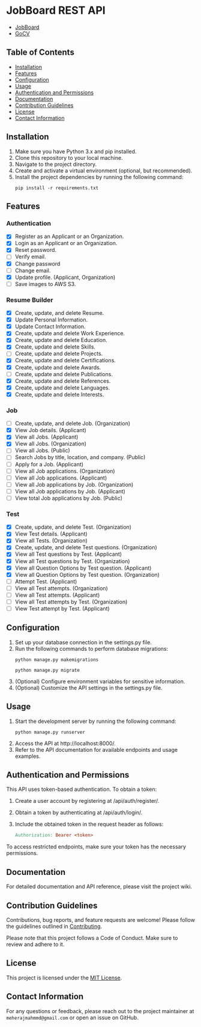 # JobBoard REST API

[//]: # (A sample Django project that serves as a RESTful API backend.)
- [JobBoard](https://github.com/MeherajUlMahmmud/JobBoard)
- [GoCV](https://github.com/MeherajUlMahmmud/GoCV)

## Table of Contents

- [Installation](#installation)
- [Features](#features)
- [Configuration](#configuration)
- [Usage](#usage)
- [Authentication and Permissions](#authentication-and-permissions)
- [Documentation](#documentation)
- [Contribution Guidelines](#contribution-guidelines)
- [License](#license)
- [Contact Information](#contact-information)

## Installation

1. Make sure you have Python 3.x and pip installed.
2. Clone this repository to your local machine.
3. Navigate to the project directory.
4. Create and activate a virtual environment (optional, but recommended).
5. Install the project dependencies by running the following command:
    ```shell
    pip install -r requirements.txt
    ```

## Features
### Authentication
- [x] Register as an Applicant or an Organization.
- [x] Login as an Applicant or an Organization.
- [x] Reset password.
- [ ] Verify email.
- [x] Change password
- [ ] Change email.
- [x] Update profile. (Applicant, Organization)
- [ ] Save images to AWS S3.

### Resume Builder
- [x] Create, update, and delete Resume.
- [x] Update Personal Information.
- [x] Update Contact Information.
- [x] Create, update and delete Work Experience.
- [x] Create, update and delete Education.
- [x] Create, update and delete Skills.
- [ ] Create, update and delete Projects.
- [x] Create, update and delete Certifications.
- [x] Create, update and delete Awards.
- [ ] Create, update and delete Publications.
- [x] Create, update and delete References.
- [x] Create, update and delete Languages.
- [x] Create, update and delete Interests.

### Job 
- [ ] Create, update, and delete Job. (Organization)
- [x] View Job details. (Applicant)
- [x] View all Jobs. (Applicant)
- [x] View all Jobs. (Organization)
- [ ] View all Jobs. (Public)
- [ ] Search Jobs by title, location, and company. (Public)
- [ ] Apply for a Job. (Applicant)
- [ ] View all Job applications. (Organization)
- [ ] View all Job applications. (Applicant)
- [ ] View all Job applications by Job. (Organization)
- [ ] View all Job applications by Job. (Applicant)
- [ ] View total Job applications by Job. (Public)

### Test
- [x] Create, update, and delete Test. (Organization)
- [x] View Test details. (Applicant)
- [x] View all Tests. (Organization)
- [x] Create, update, and delete Test questions. (Organization)
- [x] View all Test questions by Test. (Applicant)
- [x] View all Test questions by Test. (Organization)
- [x] View all Question Options by Test question. (Applicant)
- [x] View all Question Options by Test question. (Organization)
- [ ] Attempt Test. (Applicant)
- [ ] View all Test attempts. (Organization)
- [ ] View all Test attempts. (Applicant)
- [ ] View all Test attempts by Test. (Organization)
- [ ] View Test attempt by Test. (Applicant)

## Configuration
1. Set up your database connection in the settings.py file.
2. Run the following commands to perform database migrations:
    ```shell
    python manage.py makemigrations
    ```
    ```shell
    python manage.py migrate
    ```
3. (Optional) Configure environment variables for sensitive information.
4. (Optional) Customize the API settings in the settings.py file.

## Usage
1. Start the development server by running the following command:
    ```shell
    python manage.py runserver
    ```
2. Access the API at http://localhost:8000/.
3. Refer to the API documentation for available endpoints and usage examples.

## Authentication and Permissions
This API uses token-based authentication. To obtain a token:

1. Create a user account by registering at /api/auth/register/.
2. Obtain a token by authenticating at /api/auth/login/.

3. Include the obtained token in the request header as follows:
   ```makefile
   Authorization: Bearer <token>
   ```
To access restricted endpoints, make sure your token has the necessary permissions.

## Documentation
For detailed documentation and API reference, please visit the project wiki.

## Contribution Guidelines
Contributions, bug reports, and feature requests are welcome! Please follow the guidelines outlined in [Contributing](CONTRIBUTING.md).

Please note that this project follows a Code of Conduct. Make sure to review and adhere to it.

## License
This project is licensed under the [MIT License](LICENSE).

## Contact Information
For any questions or feedback, please reach out to the project maintainer at `meherajmahmmd@gmail.com` or open an issue on GitHub.
